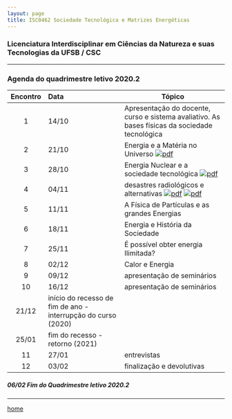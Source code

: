 ```yaml
---
layout: page
title: ISC0462 Sociedade Tecnológica e Matrizes Energéticas
---
```

### Licenciatura Interdisciplinar em Ciências da Natureza e suas Tecnologias da UFSB / CSC
---
### Agenda do quadrimestre letivo 2020.2  

Encontro | Data  | Tópico
:---: | :--- |---
1|14/10	| Apresentação do docente, curso e sistema avaliativo.  As bases físicas da sociedade tecnológica  
2|21/10	| Energia e a Matéria no Universo [ ![pdf](/pages/icons16/pdf-icon.png)](/aulas/ISC0462/recursos/texto_1_-_O_que__energia.pdf)
3|28/10	|	 Energia Nuclear e a sociedade tecnológica [ ![pdf](/pages/icons16/pdf-icon.png)](/aulas/ISC0180/recursos/6._O_que__um_reator_nuclear.pdf)
4|04/11	|	 desastres radiológicos e alternativas [ ![pdf](/pages/icons16/pdf-icon.png)](/aulas/ISC0180/recursos/2.Morte_invisvel-_a_tragdia_de_Chernobyl_.pdf)  [ ![pdf](/pages/icons16/pdf-icon.png)](/aulas/ISC0180/recursos/3._O_que_ocorreria_se_houvesse_um_acidente_nuclear_nas_usinas_de_Angra.pdf)
5|11/11	|	A Física de Partículas e as grandes Energias
6|18/11	|	Energia e História da Sociedade
7|25/11	|	  É possível obter energia Ilimitada?
8|02/12	|	  Calor e Energia
9|09/12	|	apresentação de seminários
10|16/12	|	 apresentação de seminários
|21/12	| início do recesso de fim de ano - interrupção do curso (2020)
|25/01 | fim do recesso - retorno  (2021)
11|27/01	|	 entrevistas
12|03/02	|	 finalização e devolutivas

#####  06/02		Fim do Quadrimestre letivo 2020.2

---
[home](index.html)
